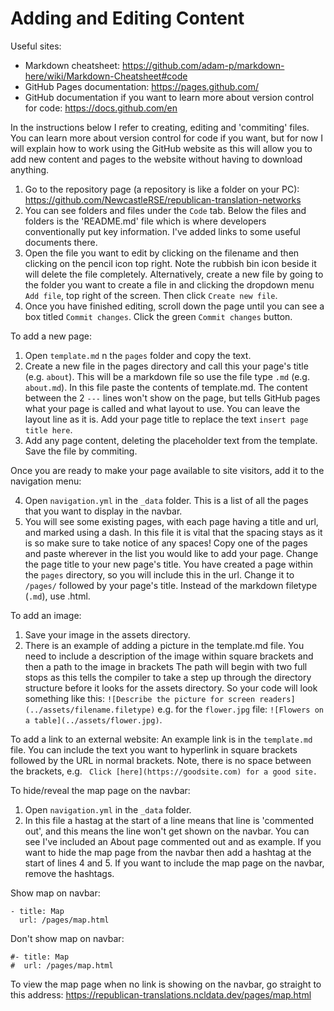 # Adding and Editing Content

Useful sites:
* Markdown cheatsheet: https://github.com/adam-p/markdown-here/wiki/Markdown-Cheatsheet#code
* GitHub Pages documentation: https://pages.github.com/
* GitHub documentation if you want to learn more about version control for code: https://docs.github.com/en 


In the instructions below I refer to creating, editing and 'commiting' files. You can learn more about version control for code if you want, but for now I will explain how to work using the GitHub website as this will allow you to add new content and pages to the website without having to download anything.
1. Go to the repository page (a repository is like a folder on your PC): https://github.com/NewcastleRSE/republican-translation-networks
2. You can see folders and files under the `Code` tab. Below the files and folders is the 'README.md' file which is where developers conventionally put key information. I've added links to some useful documents there. 
3. Open the file you want to edit by clicking on the filename and then clicking on the pencil icon top right. Note the rubbish bin icon beside it will delete the file completely. Alternatively, create a new file by going to the folder you want to create a file in and clicking the dropdown menu `Add file`, top right of the screen. Then click `Create new file`. 
4. Once you have finished editing, scroll down the page until you can see a box titled `Commit changes`. Click the green `Commit changes` button.


To add a new page:
1. Open `template.md` n the `pages` folder and copy the text.
2. Create a new file in the pages directory and call this your page's title (e.g. `about`). This will be a markdown file so use the file type `.md` (e.g. `about.md`). In this file paste the contents of template.md. The content between the 2 `---` lines won't show on the page, but tells GitHub pages what your page is called and what layout to use. You can leave the layout line as it is. Add your page title to replace the text `insert page title here`.
3. Add any page content, deleting the placeholder text from the template. Save the file by commiting.

Once you are ready to make your page available to site visitors, add it to the navigation menu:

4. Open `navigation.yml` in the `_data` folder. This is a list of all the pages that you want to display in the navbar.
5. You will see some existing pages, with each page having a title and url, and marked using a dash. In this file it is vital that the spacing stays as it is so make sure to take notice of any spaces! Copy one of the pages and paste wherever in the list you would like to add your page. Change the page title to your new page's title. You have created a page within the `pages` directory, so you will include this in the url. Change it to `/pages/` followed by your page's title. Instead of the markdown filetype (`.md`), use .html.

To add an image:
1. Save your image in the assets directory.
2. There is an example of adding a picture in the template.md file. You need to include a description of the image within square brackets and then a path to the image in brackets The path will begin with two full stops as this tells the compiler to take a step up through the directory structure before it looks for the assets directory. So your code will look something like this:
```![Describe the picture for screen readers](../assets/filename.filetype)``` e.g. for the `flower.jpg` file: ```![Flowers on a table](../assets/flower.jpg)```.

To add a link to an external website:
An example link is in the `template.md` file. You can include the text you want to hyperlink in square brackets followed by the URL in normal brackets. Note, there is no space between the brackets, e.g. ``` Click [here](https://goodsite.com) for a good site.```

To hide/reveal the map page on the navbar:
1. Open `navigation.yml` in the `_data` folder.
2. In this file a hastag at the start of a line means that line is 'commented out', and this means the line won't get shown on the navbar. You can see I've included an About page commented out and as example. If you want to hide the map page from the navbar then add a hashtag at the start of lines 4 and 5. If you want to include the map page on the navbar, remove the hashtags. 

Show map on navbar:
```
- title: Map
  url: /pages/map.html
```

Don't show map on navbar:
```
#- title: Map
#  url: /pages/map.html
```

To view the map page when no link is showing on the navbar, go straight to this address: https://republican-translations.ncldata.dev/pages/map.html
